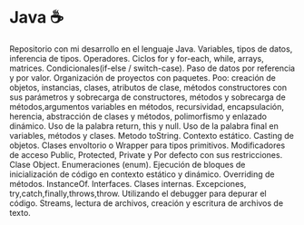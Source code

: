 # Java :coffee:
Repositorio con mi desarrollo en el lenguaje Java. Variables, tipos de datos, inferencia de tipos. Operadores. Ciclos for y for-each, while, arrays, matrices. Condicionales(if-else / switch-case). Paso de datos por referencia y por valor. Organización de proyectos con paquetes. Poo: creación de objetos, instancias, clases, atributos de clase, métodos constructores con sus parámetros y sobrecarga de constructores, métodos y sobrecarga de métodos,argumentos variables en métodos, recursividad, encapsulación, herencia, abstracción de clases y métodos, polimorfismo y enlazado dinámico. Uso de la palabra return, this y null. Uso de la palabra final en variables, métodos y clases. Metodo toString. Contexto estático. Casting de objetos. Clases envoltorio o Wrapper para tipos primitivos. Modificadores de acceso Public, Protected, Private y Por defecto con sus restricciones. Clase Object. Enumeraciones (enum). Ejecución de bloques de inicialización de código en contexto estático y dinámico. Overriding de métodos. InstanceOf. Interfaces. Clases internas. Excepciones, try,catch,finally,throws,throw. Utilizando el debugger para depurar el código. Streams, lectura de archivos, creación y escritura de archivos de texto.
